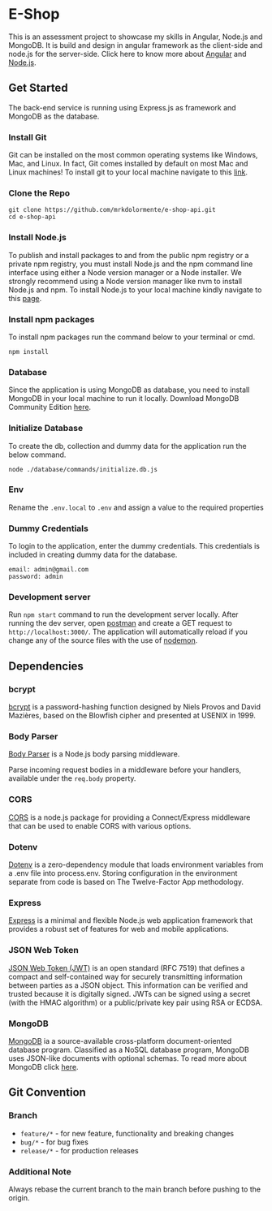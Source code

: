 # E-Shop

This is an assessment project to showcase my skills in Angular, Node.js and MongoDB. It is build and design in angular framework as the client-side and node.js for the server-side. Click here to know more about [Angular](https://angular.io/) and [Node.js](https://nodejs.org/en/).

## Get Started

The back-end service is running using Express.js as framework and MongoDB as the database.

### Install Git

Git can be installed on the most common operating systems like Windows, Mac, and Linux. In fact, Git comes installed by default on most Mac and Linux machines! To install git to your local machine navigate to this [link](https://github.com/git-guides/install-git).

### Clone the Repo

```shell
git clone https://github.com/mrkdolormente/e-shop-api.git
cd e-shop-api
```

### Install Node.js

To publish and install packages to and from the public npm registry or a private npm registry, you must install Node.js and the npm command line interface using either a Node version manager or a Node installer. We strongly recommend using a Node version manager like nvm to install Node.js and npm. To install Node.js to your local machine kindly navigate to this [page](https://docs.npmjs.com/downloading-and-installing-node-js-and-npm).

### Install npm packages

To install npm packages run the command below to your terminal or cmd.

```shell
npm install
```

### Database

Since the application is using MongoDB as database, you need to install MongoDB in your local machine to run it locally. Download MongoDB Community Edition [here](https://www.mongodb.com/docs/v5.0/installation/).

### Initialize Database

To create the db, collection and dummy data for the application run the below command.

```shell
node ./database/commands/initialize.db.js
```

### Env

Rename the `.env.local` to `.env` and assign a value to the required properties

### Dummy Credentials

To login to the application, enter the dummy credentials. This credentials is included in creating dummy data for the database.

```shell
email: admin@gmail.com
password: admin
```

### Development server

Run `npm start` command to run the development server locally. After running the dev server, open [postman](https://www.postman.com/) and create a GET request to `http://localhost:3000/`. The application will automatically reload if you change any of the source files with the use of [nodemon](https://www.npmjs.com/package/nodemon).

## Dependencies

### bcrypt

[bcrypt](https://www.npmjs.com/package/bcrypt) is a password-hashing function designed by Niels Provos and David Mazières, based on the Blowfish cipher and presented at USENIX in 1999.

### Body Parser

[Body Parser](https://www.npmjs.com/package/body-parser) is a Node.js body parsing middleware.

Parse incoming request bodies in a middleware before your handlers, available under the `req.body` property.

### CORS

[CORS](https://www.npmjs.com/package/cors) is a node.js package for providing a Connect/Express middleware that can be used to enable CORS with various options.

### Dotenv

[Dotenv](https://www.npmjs.com/package/dotenv) is a zero-dependency module that loads environment variables from a .env file into process.env. Storing configuration in the environment separate from code is based on The Twelve-Factor App methodology.

### Express

[Express](https://expressjs.com/) is a minimal and flexible Node.js web application framework that provides a robust set of features for web and mobile applications.

### JSON Web Token

[JSON Web Token (JWT)](https://jwt.io/introduction) is an open standard (RFC 7519) that defines a compact and self-contained way for securely transmitting information between parties as a JSON object. This information can be verified and trusted because it is digitally signed. JWTs can be signed using a secret (with the HMAC algorithm) or a public/private key pair using RSA or ECDSA.

### MongoDB

[MongoDB](https://www.npmjs.com/package/mongodb) ia a source-available cross-platform document-oriented database program. Classified as a NoSQL database program, MongoDB uses JSON-like documents with optional schemas. To read more about MongoDB click [here](https://www.mongodb.com/).

## Git Convention

### Branch

- `feature/*` - for new feature, functionality and breaking changes
- `bug/*` - for bug fixes
- `release/*` - for production releases

### Additional Note

Always rebase the current branch to the main branch before pushing to the origin.
